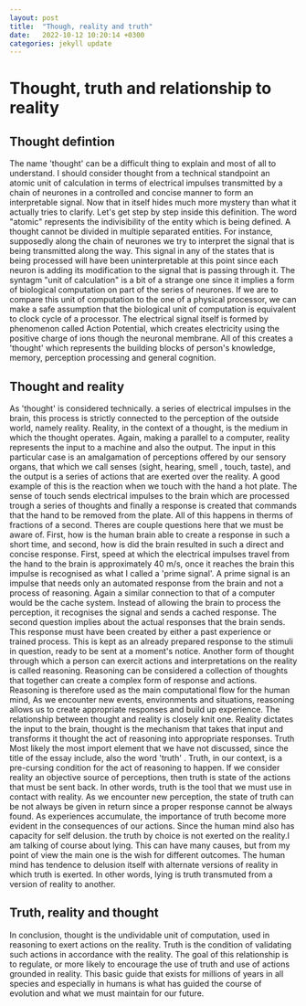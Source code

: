 ```yaml
---
layout: post
title:  "Though, reality and truth"
date:   2022-10-12 10:20:14 +0300
categories: jekyll update
---
```


# Thought, truth and relationship to reality

## Thought defintion
The name 'thought' can be a difficult thing to explain and most of all to understand. I should consider thought from a technical standpoint an atomic unit of calculation in terms of electrical impulses transmitted by a chain of neurones in a controlled and concise manner to form an interpretable signal. Now that in itself hides much more mystery than what it actually tries to clarify. Let's get step by step inside this definition.
The word "atomic" represents the indivisibility of the entity which is being defined. A thought cannot be divided in multiple separated entities. For instance, supposedly along the chain of neurones we try to interpret the signal that is being transmitted along the way. This signal in any of the states that is being processed will have been uninterpretable at this point since each neuron is adding its modification to the signal that is passing through it.
The syntagm "unit of calculation" is a bit of a strange one since it implies a form of biological computation on part of the series of neurones. If we are to compare this unit of computation to the one of a physical processor, we can make a safe assumption that the biological unit of computation is equivalent to clock cycle of a processor.
The electrical signal itself is formed by phenomenon called Action Potential, which creates electricity using the positive charge of ions though the neuronal membrane.
All of this creates a 'thought' which represents the building blocks of person's knowledge, memory, perception processing and general cognition.

## Thought and reality
As 'thought' is considered technically. a series of electrical impulses in the brain, this process is strictly connected to the perception of the outside world, namely reality. Reality, in the context of a thought, is the medium in which the thought operates. Again, making a parallel to a computer,  reality represents the input to a machine and also the output. The input in this particular case is an amalgamation of perceptions offered by our sensory organs, that which we call senses (sight, hearing, smell , touch, taste), and the output is a series of actions that are exerted over the reality. A good example of this is the reaction when we touch with the hand a hot plate. The sense of touch sends electrical impulses to the brain which are processed trough a series of thoughts and finally a response is created that commands that the hand to be removed from the plate. All of this happens in therms of fractions of a second. Theres are couple questions here that we must be aware of. First, how is the human brain able to create a response in such a short time, and second, how is did the brain resulted in such a direct and concise response.
First, speed at which the electrical impulses travel from the hand to the brain is approximately 40 m/s, once it reaches the brain this impulse is recognised as what I called a 'prime signal'. A prime signal is an impulse that needs only an automated response from the brain and not a process of reasoning. Again a similar connection to that of a computer would be the cache system. Instead of allowing the brain to process the perception, it recognises the signal and sends a cached response. The second question implies about the actual responses that the brain sends. This response must have been created by either a past experience or trained process. This is kept as an already prepared response to the stimuli in question, ready to be sent at a moment's notice.
Another form of thought through which a person can exercit actions and interpretations on the reality is called reasoning. Reasoning can be considered a collection of thoughts that together can create a complex form of response and actions. Reasoning is therefore used as the main computational flow for the human mind, As we encounter new events, environments and situations, reasoning allows us to create appropriate responses and build up experience.
The relationship between thought and reality is closely knit one. Reality dictates the input to the brain, thought is the mechanism that takes that input and transforms it thought the act of reasoning into appropriate responses.
Truth
Most likely the most import element that we have not discussed, since the title of the essay include, also the word 'truth' . Truth, in our context, is a pre-cursing condition for the act of reasoning to happen. If we consider reality an objective source of perceptions, then truth is state of the actions that must be sent back. In other words, truth is the tool that we must use in contact with reality. As we encounter new perception, the state of truth can be not always be given in return since a proper response cannot be always found. As experiences accumulate, the importance of truth become more evident in the consequences of our actions. Since the human mind also has capacity for self delusion. the truth by choice is not exerted on the reality.I am talking of course about lying. This can have many causes, but from my point of view the main one is  the wish for different outcomes. The human mind has tendence to delusion itself with alternate versions of reality in which truth is exerted. In other words, lying is truth transmuted from a version of reality to another.

## Truth, reality and thought
In conclusion, thought is the undividable unit of computation, used in reasoning to exert actions on the reality. Truth is the condition of validating such actions in accordance with the reality. The goal of this relationship is to regulate, or more likely to encourage the use of truth and use of actions grounded in reality. This basic guide that exists for millions of years in all species and especially in humans is what has guided the course of evolution and what we must maintain for our future.
